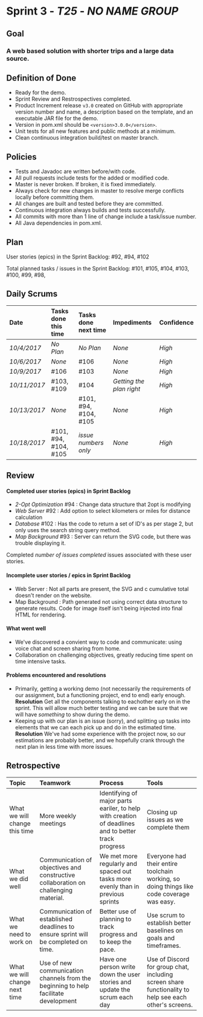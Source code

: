# Sprint 3 - *T25* - *NO NAME GROUP*

## Goal

### A web based solution with shorter trips and a large data source.

## Definition of Done

* Ready for the demo.
* Sprint Review and Restrospectives completed.
* Product Increment release `v3.0` created on GitHub with appropriate version number and name, a description based on the template, and an executable JAR file for the demo.
* Version in pom.xml should be `<version>3.0.0</version>`.
* Unit tests for all new features and public methods at a minimum.
* Clean continuous integration build/test on master branch.

## Policies

* Tests and Javadoc are written before/with code.  
* All pull requests include tests for the added or modified code.
* Master is never broken.  If broken, it is fixed immediately.
* Always check for new changes in master to resolve merge conflicts locally before committing them.
* All changes are built and tested before they are committed.
* Continuous integration always builds and tests successfully.
* All commits with more than 1 line of change include a task/issue number.
* All Java dependencies in pom.xml.

## Plan 

User stories (epics) in the Sprint Backlog: #92, #94, #102

Total planned tasks / issues in the Sprint Backlog: #101, #105, #104, #103, #100, #99, #98, 

## Daily Scrums

Date | Tasks done this time | Tasks done next time | Impediments | Confidence
:--- | :--- | :--- | :--- | :---
*10/4/2017* | *No Plan* | *No Plan* | *None* | *High*
*10/6/2017* | *None* | #106 | *None* | *High*
*10/9/2017* | #106 | #103 | *None* | *High*
*10/11/2017* | #103, #109 |  #104 | *Getting the plan right* | *High*
*10/13/2017* | *None* | #101, #94, #104, #105 | *None* | *High*
*10/18/2017* | #101, #94, #104, #105 | *issue numbers only* | *None* | *High*
 

## Review

#### Completed user stories (epics) in Sprint Backlog 
* *2-Opt Optimization* #94 : Change data structure that 2opt is modifying
* *Web Server* #92 : Add option to select kilometers or miles for distance calculation
* *Database* #102 : Has the code to return a set of ID's as per stage 2, but only uses the search string query method.
* *Map Background* #93 : Server can return the SVG code, but there was trouble displaying it.

Completed *number of issues completed* issues associated with these user stories.

#### Incomplete user stories / epics in Sprint Backlog 
* Web Server : Not all parts are present, the SVG and c cumulative total doesn't render on the website.
* Map Background : Path generated not using correct data structure to generate results. Code for image itself isn't being injected into final HTML for rendering.

#### What went well
* We've discovered a convient way to code and communicate: using voice chat and screen sharing from home.
* Collaboration on challenging objectives, greatly reducing time spent on time intensive tasks.

#### Problems encountered and resolutions
* Primarily, getting a working demo (not necessarily the requirements of our assignment, but a functioning project, end to end) early enough. **Resolution** Get all the components talking to eachother early on in the sprint. This will allow much better testing and we can be sure that we will have *something* to show during the demo.
* Keeping up with our plan is an issue (sorry), and splitting up tasks into elements that we can each pick up and do in the estimated time. **Resolution** We've had some experience with the project now, so our estimations are probably better, and we hopefully crank through the next plan in less time with more issues.


## Retrospective

Topic | Teamwork | Process | Tools
:--- | :--- | :--- | :---
What we will change this time | More weekly meetings | Identifying of major parts eariler, to help with creation of deadlines and to better track progress | Closing up issues as we complete them
What we did well | Communication of objectives and constructive collaboration on challenging material. | We met more regularly and spaced out tasks more evenly than in previous sprints | Everyone had their entire toolchain working, so doing things like code coverage was easy.
What we need to work on | Communication of established deadlines to ensure sprint will be completed on time. | Better use of planning to track progress and to keep the pace. | Use scrum to establish better baselines on goals and timeframes.
What we will change next time | Use of new communication channels from the beginning to help facilitate development | Have one person write down the user stories and update the scrum each day | Use of Discord for group chat, including screen share functionality to help see each other's screens.
